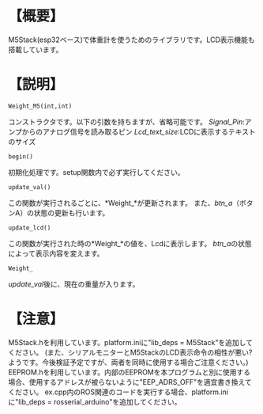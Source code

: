# 【概要】
M5Stack(esp32ベース)で体重計を使うためのライブラリです。LCD表示機能も搭載しています。

# 【説明】
```
Weight_M5(int,int)
```
コンストラクタです。以下の引数を持ちますが、省略可能です。
*Signal_Pin*:アンプからのアナログ信号を読み取るピン
*Lcd_text_size*:LCDに表示するテキストのサイズ

```
begin()
```
初期化処理です。setup関数内で必ず実行してください。

```
update_val()
```
この関数が実行されるごとに、*Weight_*が更新されます。
また、*btn_a*（ボタンA）の状態の更新も行います。

```
update_lcd()
```
この関数が実行された時の*Weight_*の値を、Lcdに表示します。
*btn_a*の状態によって表示内容を変えます。

```
Weight_
```
*update_val*後に、現在の重量が入ります。

# 【注意】
M5Stack.hを利用しています。platform.iniに"lib_deps = M5Stack"を追加してください。
(また、シリアルモニターとM5StackのLCD表示命令の相性が悪い?ようです。今後検証予定ですが、両者を同時に使用する場合ご注意ください。)
EEPROM.hを利用しています。内部のEEPROMを本プログラムと別に使用する場合、使用するアドレスが被らないように"EEP_ADRS_OFF"を適宜書き換えてください。
ex.cpp内のROS関連のコードを実行する場合、platform.iniに"lib_deps = rosserial_arduino"を追加してください。